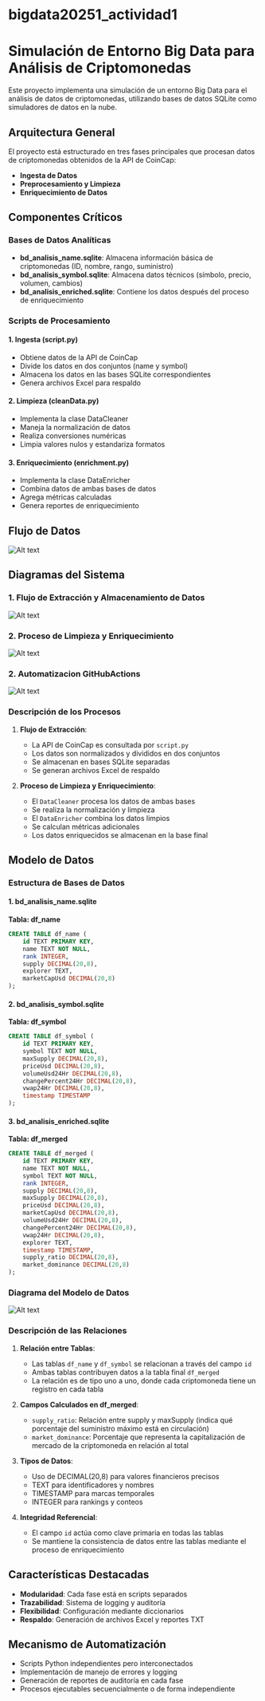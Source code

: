 # bigdata20251_actividad1
# Simulación de Entorno Big Data para Análisis de Criptomonedas

Este proyecto implementa una simulación de un entorno Big Data para el análisis de datos de criptomonedas, utilizando bases de datos SQLite como simuladores de datos en la nube.

## Arquitectura General

El proyecto está estructurado en tres fases principales que procesan datos de criptomonedas obtenidos de la API de CoinCap:

- **Ingesta de Datos**
- **Preprocesamiento y Limpieza**
- **Enriquecimiento de Datos**

## Componentes Críticos

### Bases de Datos Analíticas

- **bd_analisis_name.sqlite**: Almacena información básica de criptomonedas (ID, nombre, rango, suministro)
- **bd_analisis_symbol.sqlite**: Almacena datos técnicos (símbolo, precio, volumen, cambios)
- **bd_analisis_enriched.sqlite**: Contiene los datos después del proceso de enriquecimiento

### Scripts de Procesamiento

#### 1. Ingesta (script.py)

- Obtiene datos de la API de CoinCap
- Divide los datos en dos conjuntos (name y symbol)
- Almacena los datos en las bases SQLite correspondientes
- Genera archivos Excel para respaldo

#### 2. Limpieza (cleanData.py)

- Implementa la clase DataCleaner
- Maneja la normalización de datos
- Realiza conversiones numéricas
- Limpia valores nulos y estandariza formatos

#### 3. Enriquecimiento (enrichment.py)

- Implementa la clase DataEnricher
- Combina datos de ambas bases de datos
- Agrega métricas calculadas
- Genera reportes de enriquecimiento

## Flujo de Datos

![Alt text](assets/flow.png)

## Diagramas del Sistema

### 1. Flujo de Extracción y Almacenamiento de Datos

![Alt text](assets/extraccion.png)

### 2. Proceso de Limpieza y Enriquecimiento

![Alt text](assets/proceso_limpieza.png)

### 2. Automatizacion GitHubActions

![Alt text](assets/githubactions.png)

### Descripción de los Procesos

1. **Flujo de Extracción**:

   - La API de CoinCap es consultada por `script.py`
   - Los datos son normalizados y divididos en dos conjuntos
   - Se almacenan en bases SQLite separadas
   - Se generan archivos Excel de respaldo

2. **Proceso de Limpieza y Enriquecimiento**:
   - El `DataCleaner` procesa los datos de ambas bases
   - Se realiza la normalización y limpieza
   - El `DataEnricher` combina los datos limpios
   - Se calculan métricas adicionales
   - Los datos enriquecidos se almacenan en la base final

## Modelo de Datos

### Estructura de Bases de Datos

#### 1. bd_analisis_name.sqlite

**Tabla: df_name**

```sql
CREATE TABLE df_name (
    id TEXT PRIMARY KEY,
    name TEXT NOT NULL,
    rank INTEGER,
    supply DECIMAL(20,8),
    explorer TEXT,
    marketCapUsd DECIMAL(20,8)
);
```

#### 2. bd_analisis_symbol.sqlite

**Tabla: df_symbol**

```sql
CREATE TABLE df_symbol (
    id TEXT PRIMARY KEY,
    symbol TEXT NOT NULL,
    maxSupply DECIMAL(20,8),
    priceUsd DECIMAL(20,8),
    volumeUsd24Hr DECIMAL(20,8),
    changePercent24Hr DECIMAL(20,8),
    vwap24Hr DECIMAL(20,8),
    timestamp TIMESTAMP
);
```

#### 3. bd_analisis_enriched.sqlite

**Tabla: df_merged**

```sql
CREATE TABLE df_merged (
    id TEXT PRIMARY KEY,
    name TEXT NOT NULL,
    symbol TEXT NOT NULL,
    rank INTEGER,
    supply DECIMAL(20,8),
    maxSupply DECIMAL(20,8),
    priceUsd DECIMAL(20,8),
    marketCapUsd DECIMAL(20,8),
    volumeUsd24Hr DECIMAL(20,8),
    changePercent24Hr DECIMAL(20,8),
    vwap24Hr DECIMAL(20,8),
    explorer TEXT,
    timestamp TIMESTAMP,
    supply_ratio DECIMAL(20,8),
    market_dominance DECIMAL(20,8)
);
```

### Diagrama del Modelo de Datos

![Alt text](assets/er_image.png)

### Descripción de las Relaciones

1. **Relación entre Tablas**:

   - Las tablas `df_name` y `df_symbol` se relacionan a través del campo `id`
   - Ambas tablas contribuyen datos a la tabla final `df_merged`
   - La relación es de tipo uno a uno, donde cada criptomoneda tiene un registro en cada tabla

2. **Campos Calculados en df_merged**:

   - `supply_ratio`: Relación entre supply y maxSupply (indica qué porcentaje del suministro máximo está en circulación)
   - `market_dominance`: Porcentaje que representa la capitalización de mercado de la criptomoneda en relación al total

3. **Tipos de Datos**:

   - Uso de DECIMAL(20,8) para valores financieros precisos
   - TEXT para identificadores y nombres
   - TIMESTAMP para marcas temporales
   - INTEGER para rankings y conteos

4. **Integridad Referencial**:
   - El campo `id` actúa como clave primaria en todas las tablas
   - Se mantiene la consistencia de datos entre las tablas mediante el proceso de enriquecimiento

## Características Destacadas

- **Modularidad**: Cada fase está en scripts separados
- **Trazabilidad**: Sistema de logging y auditoría
- **Flexibilidad**: Configuración mediante diccionarios
- **Respaldo**: Generación de archivos Excel y reportes TXT

## Mecanismo de Automatización

- Scripts Python independientes pero interconectados
- Implementación de manejo de errores y logging
- Generación de reportes de auditoría en cada fase
- Procesos ejecutables secuencialmente o de forma independiente
